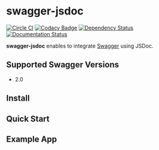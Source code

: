 # swagger-jsdoc

[![Circle CI](https://img.shields.io/circleci/project/Surnet/swagger-jsdoc/master.svg)](https://circleci.com/gh/Surnet/swagger-jsdoc)
[![Codacy Badge](https://img.shields.io/codacy/c5d3d458d11a4fb88b55cd527b1c708f.svg)](https://www.codacy.com/app/Surnet/swagger-jsdoc)
[![Dependency Status](https://img.shields.io/gemnasium/Surnet/swagger-jsdoc.svg)](https://gemnasium.com/Surnet/swagger-jsdoc)
[![Documentation Status](http://inch-ci.org/github/Surnet/swagger-jsdoc.svg?branch=master&style=flat)](http://inch-ci.org/github/Surnet/swagger-jsdoc)

**swagger-jsdoc** enables to integrate [Swagger](http://swagger.io) using JSDoc.

## Supported Swagger Versions
* 2.0

## Install


## Quick Start


## Example App

